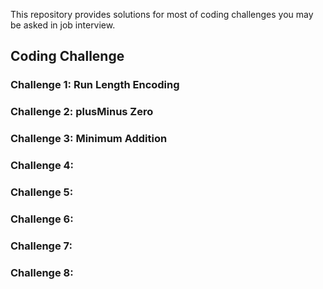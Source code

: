 This repository provides solutions for most of coding challenges you may be asked in job interview.

## Coding Challenge

### Challenge 1: **Run Length Encoding**

### Challenge 2: **plusMinus Zero**

### Challenge 3: **Minimum Addition**

### Challenge 4: <TBD>

### Challenge 5: <TBD>

### Challenge 6: <TBD>

### Challenge 7: <TBD>

### Challenge 8: <TBD>
